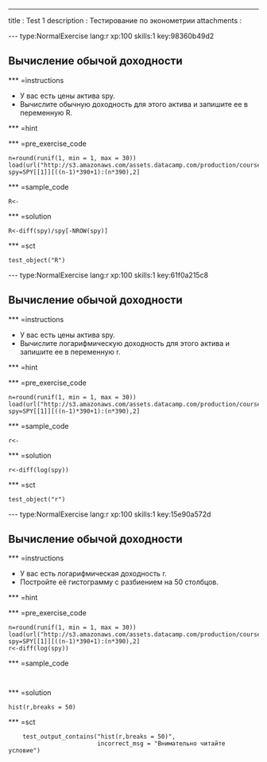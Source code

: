 ---
title       : Test 1
description : Тестирование по эконометрии
attachments :


--- type:NormalExercise lang:r xp:100 skills:1 key:98360b49d2
## Вычисление обычой доходности



*** =instructions 
- У вас есть цены актива spy.
- Вычислите обычную доходность для этого актива и запишите ее в переменную R.

*** =hint

*** =pre_exercise_code
```{r}
n=round(runif(1, min = 1, max = 30))
load(url("http://s3.amazonaws.com/assets.datacamp.com/production/course_2233/datasets/SPY.RData"))
spy=SPY[[1]][((n-1)*390+1):(n*390),2]
```

*** =sample_code
```{r}
R<-

```

*** =solution
```{r}
R<-diff(spy)/spy[-NROW(spy)]
```

*** =sct
```{r}
test_object("R")
```

--- type:NormalExercise lang:r xp:100 skills:1 key:61f0a215c8
## Вычисление обычой доходности



*** =instructions 
- У вас есть цены актива spy.
- Вычислите логарифмическую доходность для этого актива и запишите ее в переменную r.

*** =hint

*** =pre_exercise_code
```{r}
n=round(runif(1, min = 1, max = 30))
load(url("http://s3.amazonaws.com/assets.datacamp.com/production/course_2233/datasets/SPY.RData"))
spy=SPY[[1]][((n-1)*390+1):(n*390),2]
```

*** =sample_code
```{r}
r<-

```

*** =solution
```{r}
r<-diff(log(spy))
```

*** =sct
```{r}
test_object("r")
```

--- type:NormalExercise lang:r xp:100 skills:1 key:15e90a572d
## Вычисление обычой доходности



*** =instructions 
- У вас есть логарифмическая доходность r.
- Постройте её гистограмму с разбиением на 50 столбцов.

*** =hint

*** =pre_exercise_code
```{r}
n=round(runif(1, min = 1, max = 30))
load(url("http://s3.amazonaws.com/assets.datacamp.com/production/course_2233/datasets/SPY.RData"))
spy=SPY[[1]][((n-1)*390+1):(n*390),2]
r<-diff(log(spy))
```

*** =sample_code
```{r}


```

*** =solution
```{r}
hist(r,breaks = 50)
```

*** =sct
```{r}
    test_output_contains("hist(r,breaks = 50)",
                         incorrect_msg = "Внимательно читайте условие")
```
